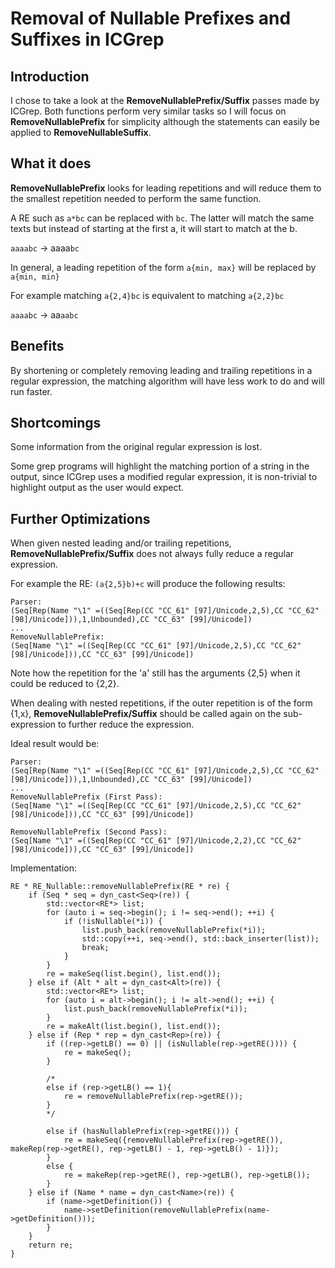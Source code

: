 # Removal of Nullable Prefixes and Suffixes in ICGrep


## Introduction

I chose to take a look at the **RemoveNullablePrefix/Suffix** passes made by ICGrep.
Both functions perform very similar tasks so I will focus on **RemoveNullablePrefix** for simplicity although the statements can easily be applied to **RemoveNullableSuffix**.

## What it does

**RemoveNullablePrefix** looks for leading repetitions and will reduce them to the
smallest repetition needed to perform the same function.

A RE such as ````a*bc```` can be replaced with ````bc````. The latter will match
the same texts but instead of starting at the first a, it will start to match
at the b.

  `aaaabc` -> aaaa`bc`

In general, a leading repetition of the form ````a{min, max}```` will be
replaced by ````a{min, min}````

For example matching ````a{2,4}bc```` is equivalent to matching ````a{2,2}bc````

  `aaaabc` -> aa`aabc`

## Benefits

By shortening or completely removing leading and trailing repetitions in a
regular expression, the matching algorithm will have less work to do and will
run faster.

## Shortcomings

Some information from the original regular expression is lost.

Some grep programs will highlight the matching portion of a string in the
output, since ICGrep uses a modified regular expression, it is
non-trivial to highlight output as the user would expect.

## Further Optimizations

When given nested leading and/or trailing repetitions, **RemoveNullablePrefix/Suffix**
does not always fully reduce a regular expression.

For example the RE: ````(a{2,5}b)+c```` will produce the following results:

````
Parser:
(Seq[Rep(Name "\1" =((Seq[Rep(CC "CC_61" [97]/Unicode,2,5),CC "CC_62" [98]/Unicode])),1,Unbounded),CC "CC_63" [99]/Unicode])
...
RemoveNullablePrefix:
(Seq[Name "\1" =((Seq[Rep(CC "CC_61" [97]/Unicode,2,5),CC "CC_62" [98]/Unicode])),CC "CC_63" [99]/Unicode])
````

Note how the repetition for the 'a' still has the arguments {2,5} when it could
be reduced to {2,2}.

When dealing with nested repetitions, if the outer repetition is of the form {1,x},
**RemoveNullablePrefix/Suffix** should be called again on the sub-expression to further
reduce the expression.

Ideal result would be:

````
Parser:
(Seq[Rep(Name "\1" =((Seq[Rep(CC "CC_61" [97]/Unicode,2,5),CC "CC_62" [98]/Unicode])),1,Unbounded),CC "CC_63" [99]/Unicode])
...
RemoveNullablePrefix (First Pass):
(Seq[Name "\1" =((Seq[Rep(CC "CC_61" [97]/Unicode,2,5),CC "CC_62" [98]/Unicode])),CC "CC_63" [99]/Unicode])

RemoveNullablePrefix (Second Pass):
(Seq[Name "\1" =((Seq[Rep(CC "CC_61" [97]/Unicode,2,2),CC "CC_62" [98]/Unicode])),CC "CC_63" [99]/Unicode])
````

Implementation:

````
RE * RE_Nullable::removeNullablePrefix(RE * re) {
    if (Seq * seq = dyn_cast<Seq>(re)) {
        std::vector<RE*> list;
        for (auto i = seq->begin(); i != seq->end(); ++i) {
            if (!isNullable(*i)) {
                list.push_back(removeNullablePrefix(*i));
                std::copy(++i, seq->end(), std::back_inserter(list));
                break;
            }
        }
        re = makeSeq(list.begin(), list.end());
    } else if (Alt * alt = dyn_cast<Alt>(re)) {
        std::vector<RE*> list;
        for (auto i = alt->begin(); i != alt->end(); ++i) {
            list.push_back(removeNullablePrefix(*i));
        }
        re = makeAlt(list.begin(), list.end());
    } else if (Rep * rep = dyn_cast<Rep>(re)) {
        if ((rep->getLB() == 0) || (isNullable(rep->getRE()))) {
            re = makeSeq();
        }

        /*
        else if (rep->getLB() == 1){
            re = removeNullablePrefix(rep->getRE());
        }
        */

        else if (hasNullablePrefix(rep->getRE())) {
            re = makeSeq({removeNullablePrefix(rep->getRE()), makeRep(rep->getRE(), rep->getLB() - 1, rep->getLB() - 1)});
        }
        else {
            re = makeRep(rep->getRE(), rep->getLB(), rep->getLB());
        }
    } else if (Name * name = dyn_cast<Name>(re)) {
        if (name->getDefinition()) {
            name->setDefinition(removeNullablePrefix(name->getDefinition()));
        }
    }
    return re;
}
````
